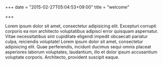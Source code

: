 +++
date = "2015-02-27T05:04:53+09:00"
title = "welcome"

+++

Lorem ipsum dolor sit amet, consectetur adipisicing elit. Excepturi corrupti corporis ea non architecto voluptatibus adipisci error quisquam aspernatur. Vitae necessitatibus sint cupiditate eligendi impedit obcaecati pariatur culpa, reiciendis voluptate! Lorem ipsum dolor sit amet, consectetur adipisicing elit. Quae perferendis, incidunt ducimus sequi omnis placeat asperiores laborum voluptates, laudantium, illo et dolor ipsum accusantium voluptate corporis. Architecto, provident suscipit eaque.